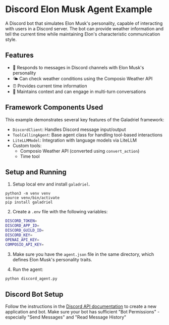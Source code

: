 # Discord Elon Musk Agent Example

A Discord bot that simulates Elon Musk's personality, capable of interacting with users in a Discord server. The bot can provide weather information and tell the current time while maintaining Elon's characteristic communication style.

## Features

- 🤖 Responds to messages in Discord channels with Elon Musk's personality
- 🌤️ Can check weather conditions using the Composio Weather API
- ⏰ Provides current time information
- 🔄 Maintains context and can engage in multi-turn conversations

## Framework Components Used

This example demonstrates several key features of the Galadriel framework:

- `DiscordClient`: Handles Discord message input/output
- `ToolCallingAgent`: Base agent class for handling tool-based interactions
- `LiteLLMModel`: Integration with language models via LiteLLM
- Custom tools:
  - Composio Weather API (converted using `convert_action`)
  - Time tool

## Setup and Running

1. Setup local env and install `galadriel`.

```shell
python3 -m venv venv
source venv/bin/activate
pip install galadriel
```

2. Create a `.env` file with the following variables:

```bash
DISCORD_TOKEN=
DISCORD_APP_ID=
DISCORD_GUILD_ID=
DISCORD_KEY=
OPENAI_API_KEY=
COMPOSIO_API_KEY=
```

3. Make sure you have the `agent.json` file in the same directory, which defines Elon Musk's personality traits.

4. Run the agent:

```bash
python discord_agent.py
```

## Discord Bot Setup

Follow the instructions in the [Discord API documentation](https://discordpy.readthedocs.io/en/stable/discord.html) to create a new application and bot.
Make sure your bot has sufficient "Bot Permissions" - especially "Send Messages" and "Read Message History"
